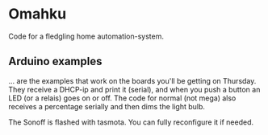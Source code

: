 # Omahku
Code for a fledgling home automation-system.

## Arduino examples

... are the examples that work on the boards you'll be getting on Thursday. They receive a DHCP-ip and print it (serial), and when you push a button an LED (or a relais) goes on or off. The code for normal (not mega) also receives a percentage serially and then dims the light bulb.

The Sonoff is flashed with tasmota. You can fully reconfigure it if needed.
